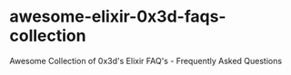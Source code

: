# awesome-elixir-0x3d-faqs-collection
Awesome Collection of 0x3d's Elixir FAQ's - Frequently Asked Questions
